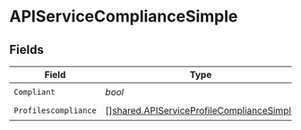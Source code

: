 # APIServiceComplianceSimple


## Fields

| Field                                                                                                         | Type                                                                                                          | Required                                                                                                      | Description                                                                                                   |
| ------------------------------------------------------------------------------------------------------------- | ------------------------------------------------------------------------------------------------------------- | ------------------------------------------------------------------------------------------------------------- | ------------------------------------------------------------------------------------------------------------- |
| `Compliant`                                                                                                   | *bool*                                                                                                        | :heavy_check_mark:                                                                                            | N/A                                                                                                           |
| `Profilescompliance`                                                                                          | [][shared.APIServiceProfileComplianceSimple](../../../pkg/models/shared/apiserviceprofilecompliancesimple.md) | :heavy_check_mark:                                                                                            | N/A                                                                                                           |